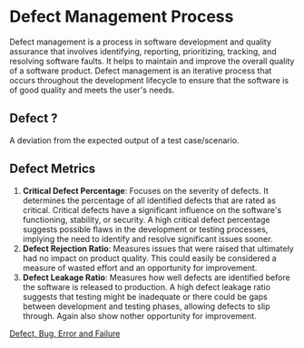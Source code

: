 # Defect Management Process

 Defect management is a process in software development and quality assurance that involves identifying, reporting, prioritizing, tracking, and resolving software faults. It helps to maintain and improve the overall quality of a software product. Defect management is an iterative process that occurs throughout the development lifecycle to ensure that the software is of good quality and meets the user's needs.

## Defect ?

A deviation from the expected output of a test case/scenario.

 ## Defect Metrics
 1. **Critical Defect Percentage**: Focuses on the severity of defects. It determines the percentage of all identified defects that are rated as critical.  Critical defects have a significant influence on the software's functioning, stability, or security.  A high critical defect percentage suggests possible flaws in the development or testing processes, implying the need to identify and resolve significant issues sooner.
 2. **Defect Rejection Ratio**: Measures issues that were raised that ultimately had no impact on product quality.  This could easily be considered a measure of wasted effort and an opportunity for improvement.
 3. **Defect Leakage Ratio**: Measures how well defects are identified before the software is released to production.  A high defect leakage ratio suggests that testing might be inadequate or there could be gaps between development and testing phases, allowing defects to slip through. Again also show nother opportunity for improvement.

[Defect, Bug, Error and Failure](https://github.com/Xmaz2150/SoftwareTesting101/blob/main/0x05-Defect%20Management/Defect_Bug_Error_and_Failure.md)
